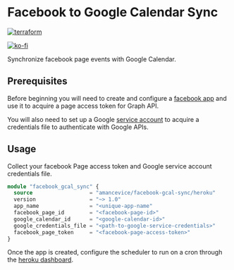 # Facebook to Google Calendar Sync

[![terraform](https://img.shields.io/github/v/tag/amancevice/terraform-heroku-facebook-gcal-sync?color=62f&label=version&logo=terraform&style=flat-square)](https://registry.terraform.io/modules/amancevice/serverless-pypi/aws)

[![ko-fi](https://ko-fi.com/img/githubbutton_sm.svg)](https://ko-fi.com/smallweirdnumber)

Synchronize facebook page events with Google Calendar.

## Prerequisites

Before beginning you will need to create and configure a [facebook app](https://github.com/amancevice/fest/blob/master/docs/facebook.md#facebook) and use it to acquire a page access token for Graph API.

You will also need to set up a Google [service account](https://github.com/amancevice/fest/blob/master/docs/google.md#google) to acquire a credentials file to authenticate with Google APIs.

## Usage

Collect your facebook Page access token and Google service account credentials file.

```terraform
module "facebook_gcal_sync" {
  source                  = "amancevice/facebook-gcal-sync/heroku"
  version                 = "~> 1.0"
  app_name                = "<unique-app-name"
  facebook_page_id        = "<facebook-page-id>"
  google_calendar_id      = "<google-calendar-id>"
  google_credentials_file = "<path-to-google-service-credentials>"
  facebook_page_token     = "<facebook-page-access-token>"
}
```

Once the app is created, configure the scheduler to run on a cron through the [heroku dashboard](https://dashboard.heroku.com/apps).
